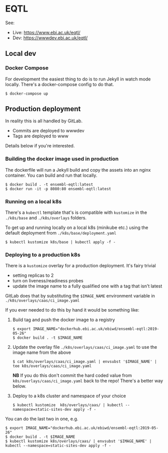# EQTL

See:

- Live: https://www.ebi.ac.uk/eqtl/
- Dev: https://wwwdev.ebi.ac.uk/eqtl/

## Local dev

### Docker Compose

For development the easiest thing to do is to run Jekyll in watch mode locally. There's a docker-compose config to do that.

```
$ docker-compose up
```

## Production deployment

In reality this is all handled by GitLab.

- Commits are deployed to wwwdev
- Tags are deployed to www

Details below if you're interested.

### Building the docker image used in production

The dockerfile will run a Jekyll build and copy the assets into an nginx container. You can build and run that locally.

```
$ docker build . -t ensembl-eqtl:latest
$ docker run -it -p 8080:80 ensembl-eqtl:latest
```

### Running on a local k8s

There's a `kubectl` template that's is compatible with `kustomize` in the `./k8s/base` and `./k8s/overlays` folders.

To get up and running locally on a local k8s (minikube etc.) using the default deployment from `./k8s/base/deployment.yaml`

```
$ kubectl kustomize k8s/base | kubectl apply -f -
```

### Deploying to a production k8s

There is a `kustomize` overlay for a production deployment. It's fairy trivial

- setting replicas to 2
- turn on liveness/readiness probes
- update the image name to a fully qualified one with a tag that isn't latest

GitLab does that by substituting the `$IMAGE_NAME` environment variable in `./k8s/overlays/caas/ci_image.yaml`

If you ever needed to do this by hand it would be something like:

1.  Build tag and push the docker image to a registry
    ```
    $ export IMAGE_NAME="dockerhub.ebi.ac.uk/ebiwd/ensembl-eqtl:2019-05-26"
    $ docker build . -t $IMAGE_NAME
    ```

2)  Update the overlay file `./k8s/overlays/caas/ci_image.yaml` to use the image name from the above
    ```
    $ cat k8s/overlays/caas/ci_image.yaml | envsubst '$IMAGE_NAME' | tee k8s/overlays/caas/ci_image.yaml
    ```
    **NB** If you do this don't commit the hard coded value from `k8s/overlays/caas/ci_image.yaml` back to the repo! There's a better way below.

3.  Deploy to a k8s cluster and namespace of your choice
    ```
    $ kubectl kustomize  k8s/overlays/caas/ | kubectl --namespace=static-sites-dev apply -f -
    ```

You can do the last two in one, e.g.

```
$ export IMAGE_NAME="dockerhub.ebi.ac.uk/ebiwd/ensembl-eqtl:2019-05-26"
$ docker build . -t $IMAGE_NAME
$ kubectl kustomize k8s/overlays/caas/ | envsubst '$IMAGE_NAME' | kubectl --namespace=static-sites-dev apply -f -
```

